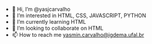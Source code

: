 - 👋 Hi, I’m @yasjcarvalho
- 👀 I’m interested in HTML, CSS, JAVASCRIPT, PYTHON
- 🌱 I’m currently learning HTML
- 💞️ I’m looking to collaborate on HTML
- 📫 How to reach me yasmin.carvalho@igdema.ufal.br

<!---
yasjcarvalho/yasjcarvalho is a ✨ special ✨ repository because its `README.md` (this file) appears on your GitHub profile.
You can click the Preview link to take a look at your changes.
--->
